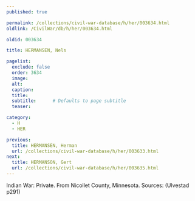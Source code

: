 ```yaml
---
published: true

permalink: /collections/civil-war-database/h/her/003634.html
oldlink: /CivilWar/db/h/her/003634.html

oldid: 003634

title: HERMANSEN, Nels

pagelist:
  exclude: false
  order: 3634
  image: 
  alt:
  caption:
  title:
  subtitle:      # Defaults to page subtitle
  teaser:

category: 
  - H 
  - HER

previous:
  title: HERMANSEN, Herman
  url: /collections/civil-war-database/h/her/003633.html  
next:
  title: HERMANSON, Gert
  url: /collections/civil-war-database/h/her/003635.html   
---
```

Indian War: Private. From Nicollet County, Minnesota. Sources: (Ulvestad p291)